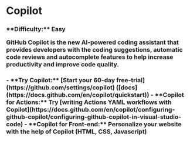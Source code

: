 <h1>Copilot</h1>

<h3> **Difficulty:** Easy

GitHub Copilot is the new AI-powered coding assistant that provides developers with the coding suggestions, automatic code reviews and autocomplete features to help increase productivity and improve code quality.</h3>

<h3>
- **Try Copilot:** [Start your 60-day free-trial](https://github.com/settings/copilot) ([docs](https://docs.github.com/en/copilot/quickstart))
- **Copilot for Actions:** Try [writing Actions YAML workflows with Copilot](https://docs.github.com/en/copilot/configuring-github-copilot/configuring-github-copilot-in-visual-studio-code)
- **Copilot for Front-end:** Personalize your website with the help of Copilot (HTML, CSS, Javascript)
</h3>